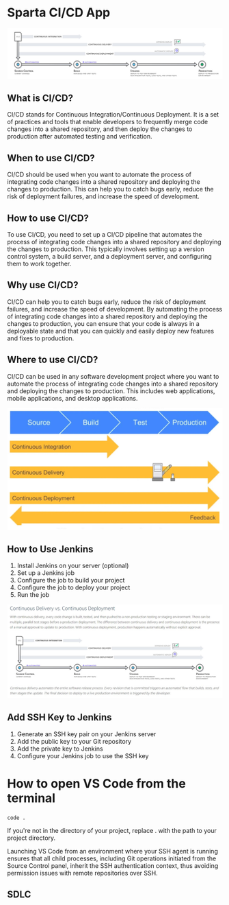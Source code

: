 # Sparta CI/CD App

![alt text](imgs/cicd-pipeline2.jpg)

## What is CI/CD?

CI/CD stands for Continuous Integration/Continuous Deployment. It is a set of practices and tools that enable developers to frequently merge code changes into a shared repository, and then deploy the changes to production after automated testing and verification.

## When to use CI/CD?

CI/CD should be used when you want to automate the process of integrating code changes into a shared repository and deploying the changes to production. This can help you to catch bugs early, reduce the risk of deployment failures, and increase the speed of development.

## How to use CI/CD?

To use CI/CD, you need to set up a CI/CD pipeline that automates the process of integrating code changes into a shared repository and deploying the changes to production. This typically involves setting up a version control system, a build server, and a deployment server, and configuring them to work together.

## Why use CI/CD?

CI/CD can help you to catch bugs early, reduce the risk of deployment failures, and increase the speed of development. By automating the process of integrating code changes into a shared repository and deploying the changes to production, you can ensure that your code is always in a deployable state and that you can quickly and easily deploy new features and fixes to production.

## Where to use CI/CD?

CI/CD can be used in any software development project where you want to automate the process of integrating code changes into a shared repository and deploying the changes to production. This includes web applications, mobile applications, and desktop applications.

![alt text](imgs/cicd-pipeline.jpg)

## How to Use Jenkins

1. Install Jenkins on your server (optional)
2. Set up a Jenkins job
3. Configure the job to build your project
4. Configure the job to deploy your project
5. Run the job

![alt text](imgs/cicd-pipeline3.jpg)

## Add SSH Key to Jenkins

1. Generate an SSH key pair on your Jenkins server
2. Add the public key to your Git repository
3. Add the private key to Jenkins
4. Configure your Jenkins job to use the SSH key


# How to open VS Code from the terminal

`code .`

If you're not in the directory of your project, replace . with the path to your project directory.

Launching VS Code from an environment where your SSH agent is running ensures that all child processes, including Git operations initiated from the Source Control panel, inherit the SSH authentication context, thus avoiding permission issues with remote repositories over SSH.

## SDLC


